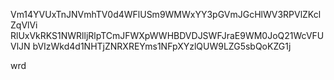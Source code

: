 Vm14YVUxTnJNVmhTV0d4WFlUSm9WMWxYY3pGVmJGcHlWV3RPVlZKclZqVlVi
RlUxVkRKS1NWRlljRlpTCmJFWXpWWHBDVDJSWFJraE9WM0JoQ21WcVFUVlJN
bVIzWkd4d1NHTjZNRXREYms1NFpXYzlQUW9LZG5sbQoKZG1j

wrd